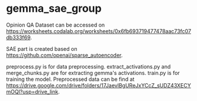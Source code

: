 # gemma_sae_group

Opinion QA Dataset can be accessed on https://worksheets.codalab.org/worksheets/0x6fb693719477478aac73fc07db333f69.

SAE part is created based on https://github.com/openai/sparse_autoencoder.

preprocess.py is for data preprocessing. extract_activations.py and merge_chunks.py are for extracting gemma's activations. train.py is for training the model.
Preprocessed data can be find at https://drive.google.com/drive/folders/17JaevlBgUReJxYCcZ_sUDZ43XECYmOQl?usp=drive_link.
